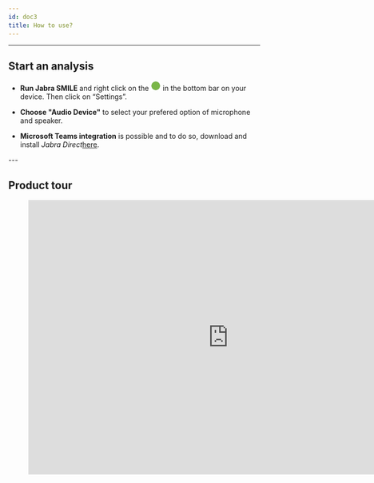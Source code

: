 ```yaml
---
id: doc3
title: How to use?
---
```

---
<!--- This is a link to [another document.](doc3.md) This is a link to an [external page.](http://www.example.com/) -->

## Start an analysis 



* **Run Jabra SMILE** and right click on the <img src="../static/img/green_circle_transparent.png" alt="circle" width="20"/>  in the bottom bar on your device. Then click on “Settings”. 


* **Choose "Audio Device"** to select your prefered option of microphone and speaker.

* **Microsoft Teams integration** is possible and to do so, download and install _Jabra Direct_[here](https://jabraxpressonlineprdstor.blob.core.windows.net/jdo/JabraDirectSetup.exe).

--- <!--  mangler mere -->





## Product tour

<!--Here we would like to have a video showcasing a typical conversation assisted by Jabra SMILE Voice Analytics Client.-->

<figure class="Product-tour-of-Jabra-engage.ai">
  <iframe src="https://smile-dev.jabra.com/onboarding/" width="800" height="550" frameborder="0" allowfullscreen=""></iframe>
</figure>


